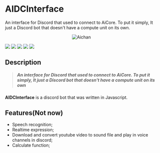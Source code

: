 # AIDCInterface
An interface for Discord that used to connect to AiCore. To put it simply, It just a Discord bot that doesn't have a compute unit on its own.

<p align="center">
<img src="https://github.com/Untesler/AIDCInterface/blob/master/assets/img/aiexp_12.png" alt="Aichan"></p>

![](https://img.shields.io/github/stars/Untesler/AIDCInterface.svg?style=social&label=Star&maxAge=2592000) 
![](https://img.shields.io/github/forks/Untesler/AIDCInterface.svg?style=social&label=Fork&maxAge=2592000) 
![](https://img.shields.io/github/watchers/Untesler/AIDCInterface.svg?style=social&label=Watch&maxAge=2592000) ![](https://img.shields.io/github/tag/Untesler/AIDCInterface.svg) 
![](https://img.shields.io/github/release/Untesler/AIDCInterface.svg) 

## Description

> ##### *An interface for Discord that used to connect to AiCore. To put it simply, It just a Discord bot that doesn't have a compute unit on its own*

**AIDCInterface** is a discord bot that was written in Javascript.

## Features(Not now)
- Speech recognition;
- Realtime expression;
- Download and convert youtube video to sound file and play in voice channels in discord;
- Calculate function;

